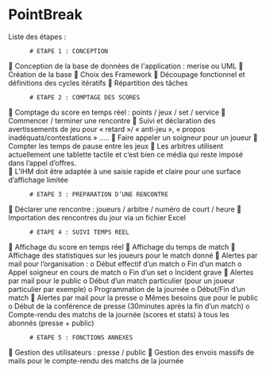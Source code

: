 # PointBreak

Liste des étapes :

          # ETAPE 1 : CONCEPTION 
 
 Conception de la base de données de l'application : merise ou UML 
 Création de la base 
 Choix des Framework 
 Découpage fonctionnel et définitions des cycles itératifs 
 Répartition des tâches 


          # ETAPE 2 : COMPTAGE DES SCORES 
 
 Comptage du score en temps réel : points / jeux / set / service 
 Commencer / terminer une rencontre 
 Suivi et déclaration des avertissements de jeu pour « retard »/ « anti-jeu », « propos inadéquats/contestations » ….. 
 Faire appeler un soigneur pour un joueur 
 Compter les temps de pause entre les jeux 
 Les arbitres utilisent actuellement une tablette tactile et c’est bien ce média qui reste imposé dans l’appel d’offres.  
 L’IHM doit être adaptée à une saisie rapide et claire pour une surface d’affichage limitée 
   
   
          # ETAPE 3 : PREPARATION D’UNE RENCONTRE 
 
 Déclarer une rencontre : joueurs / arbitre / numéro de court / heure 
 Importation des rencontres du jour via un fichier Excel 


          # ETAPE 4 : SUIVI TEMPS REEL 
 
 Affichage du score en temps réel 
 Affichage du temps de match 
 Affichage des statistiques sur les joueurs pour le match donné 
 Alertes par mail pour l’organisation : 
  o Début effectif d’un match 
  o Fin d’un match 
  o Appel soigneur en cours de match 
  o Fin d’un set 
  o Incident grave 
 Alertes par mail pour le public 
  o Début d’un match particulier (pour un joueur particulier par exemple) 
  o Programmation de la journée 
  o Début/Fin d’un match 
 Alertes par mail pour la presse 
  o Mêmes besoins que pour le public 
  o Début de la conférence de presse (30minutes après la fin d’un match) 
  o Compte-rendu des matchs de la journée (scores et stats) à tous les abonnés (presse + public) 
  
  
          # ETAPE 5 : FONCTIONS ANNEXES 
 
 Gestion des utilisateurs : presse / public 
 Gestion des envois massifs de mails pour le compte-rendu des matchs de la journée  
